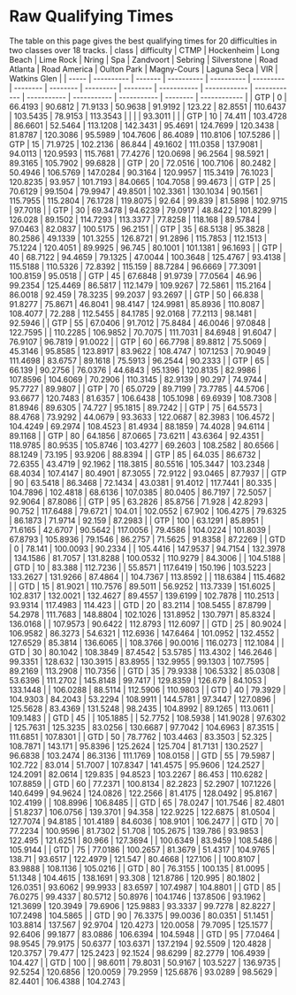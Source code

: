# Raw Qualifying Times
The table on this page gives the best qualifying times for 20 difficulties in two classes over 18 tracks.
| class | difficulty | CTMP    | Hockenheim | Long Beach | Lime Rock | Nring    | Spa      | Zandvoort | Sebring  | Silverstone | Road Atlanta | Road America | Oulton Park | Magny-Cours | Laguna Seca | VIR      | Watkins Glen |
| ----- | ---------- | ------- | ---------- | ---------- | --------- | -------- | -------- | --------- | -------- | ----------- | ------------ | ------------ | ----------- | ----------- | ----------- | -------- | ------------ |
| GTP   | 0          | 66.4193 | 90.6812    | 71.9133    | 50.9638   | 91.9192  | 123.22   | 82.8551   | 110.6437 | 103.5435    | 78.9153      | 113.3543     |             |             |             | 93.3011  |              |
| GTP   | 10         | 74.411  | 103.4728   | 86.6601    | 52.5464   | 113.1208 | 142.3431 | 95.4691   | 124.7699 | 120.3438    | 81.8787      | 120.3086     | 95.5989     | 104.7606    | 86.4089     | 110.8106 | 107.5286     |
| GTP   | 15         | 71.9725 | 102.2136   | 86.844     | 49.1602   | 111.0358 | 137.9081 | 94.0113   | 120.9593 | 115.7681    | 77.4276      | 120.0698     | 96.2564     | 98.5921     | 89.3165     | 105.7902 | 99.6828      |
| GTP   | 20         | 72.0516 | 100.7106   | 80.2482    | 50.4946   | 106.5769 | 147.0284 | 90.3164   | 120.9957 | 115.3419    | 76.1023      | 120.8235     | 93.957      | 101.7193    | 84.0665     | 104.7058 | 99.4673      |
| GTP   | 25         | 70.6129 | 99.1504    | 79.9947    | 49.8501   | 102.3361 | 130.1034 | 90.1561   | 115.7955 | 115.2804    | 76.1728      | 119.8075     | 92.64       | 99.839      | 81.5898     | 102.9715 | 97.7018      |
| GTP   | 30         | 69.3478 | 94.6239    | 79.0917    | 48.8422   | 101.8299 | 126.028  | 89.1502   | 114.7293 | 113.3377    | 77.8258      | 118.168      | 89.5784     | 97.0463     | 82.0837     | 100.5175 | 96.2151      |
| GTP   | 35         | 68.5138 | 95.3828    | 80.2586    | 49.1339   | 101.3255 | 126.8721 | 91.2896   | 115.7853 | 112.1513    | 75.1224      | 120.4051     | 89.9925     | 96.745      | 80.1001     | 101.1381 | 96.1693      |
| GTP   | 40         | 68.7122 | 94.4659    | 79.1325    | 47.0044   | 100.3648 | 125.4767 | 93.4138   | 115.5188 | 110.5326    | 72.8392      | 115.159      | 88.7284     | 96.6669     | 77.3091     | 100.8159 | 95.0518      |
| GTP   | 45         | 67.6848 | 91.9739    | 77.0564    | 46.96     | 99.2354  | 125.4469 | 86.5817   | 112.1479 | 109.9267    | 72.5861      | 115.2164     | 86.0018     | 92.459      | 78.3235     | 99.2037  | 93.2697      |
| GTP   | 50         | 66.838  | 91.8277    | 75.8671    | 46.8041   | 98.4147  | 124.9981 | 85.8936   | 110.8087 | 108.4077    | 72.288       | 112.5455     | 84.1785     | 92.0168     | 77.2113     | 98.1481  | 92.5946      |
| GTP   | 55         | 67.0406 | 91.7012    | 75.8484    | 46.0046   | 97.0848  | 122.7595 |           | 110.2285 | 106.9852    | 70.7075      | 111.7031     | 84.6948     | 91.6047     | 76.9107     | 96.7819  | 91.0022      |
| GTP   | 60         | 66.7798 | 89.8812    | 75.5069    | 45.3146   | 95.8585  | 123.8917 | 83.9622   | 108.4747 | 107.1253    | 70.9049      | 111.4698     | 83.6757     | 89.1618     | 75.5913     | 96.2544  | 90.2333      |
| GTP   | 65         | 66.139  | 90.2756    | 76.0376    | 44.6843   | 95.1396  | 120.8135 | 82.9986   | 107.8596 | 104.6069    | 70.2906      | 110.3145     | 82.9139     | 90.297      | 74.9744     | 95.7727  | 89.9807      |
| GTP   | 70         | 65.0729 | 89.7199    | 73.7785    | 44.5706   | 93.6677  | 120.7483 | 81.6357   | 106.6438 | 105.1098    | 69.6939      | 108.7308     | 81.8946     | 89.6305     | 74.727      | 95.1815  | 89.7242      |
| GTP   | 75         | 64.5573 | 88.4768    | 73.9292    | 44.0679   | 93.3633  | 122.0687 | 82.3983   | 106.4572 | 104.4249    | 69.2974      | 108.4523     | 81.4934     | 88.1859     | 74.4028     | 94.6114  | 89.1168      |
| GTP   | 80         | 64.1856 | 87.0665    | 73.6211    | 43.6364   | 92.4351  | 118.9785 | 80.9535   | 105.8746 | 103.4277    | 69.2603      | 108.2582     | 80.6566     | 88.1249     | 73.195      | 93.9206  | 88.8394      |
| GTP   | 85         | 64.035  | 86.6732    | 72.6355    | 43.4719   | 92.1962  | 118.3815 | 80.5516   | 105.3447 | 103.2348    | 68.4034      | 107.4147     | 80.4901     | 87.3055     | 72.9122     | 93.0465  | 87.7937      |
| GTP   | 90         | 63.5418 | 86.3468    | 72.1434    | 43.0381   | 91.4012  | 117.7441 | 80.335    | 104.7896 | 102.4818    | 68.6136      | 107.0385     | 80.0405     | 86.7197     | 72.5057     | 92.9064  | 87.8086      |
| GTP   | 95         | 63.2826 | 85.8756    | 71.928     | 42.8293   | 90.752   | 117.6488 | 79.6721   | 104.01   | 102.0552    | 67.902       | 106.4275     | 79.6325     | 86.1873     | 71.9714     | 92.159   | 87.2983      |
| GTP   | 100        | 63.1291 | 85.8951    | 71.6165    | 42.6707   | 90.5642  | 117.0056 | 79.4586   | 104.0224 | 101.8039    | 67.8793      | 105.8936     | 79.1546     | 86.2757     | 71.5625     | 91.8358  | 87.2269      |
| GTD   | 0          | 78.141  | 100.0093   | 90.2334    |           | 105.4416 | 147.9537 | 94.7154   | 132.3978 | 134.1586    | 81.7057      | 131.8288     | 100.0532    | 110.9279    | 84.3006     |          | 104.5188     |
| GTD   | 10         | 83.388  | 112.7236   |            | 55.8571   | 117.6419 | 150.196  | 103.5223  | 133.2627 | 131.9266    | 87.4864      |              | 104.7367    | 113.8592    |             | 118.6384 | 115.4682     |
| GTD   | 15         | 81.9021 | 110.7576   | 89.5011    | 56.9252   | 113.7339 | 151.6025 | 102.8317  | 132.0021 | 132.4627    | 89.4557      | 139.6199     | 102.7878    | 110.2513    | 93.9314     | 117.4983 | 114.423      |
| GTD   | 20         | 83.2114 | 108.5455   | 87.8799    | 54.2978   | 111.7683 | 148.8804 | 102.1026  | 131.8952 | 130.7971    | 85.8324      | 136.0168     |             | 107.9573    | 90.6422     | 112.8793 | 112.6097     |
| GTD   | 25         | 80.9024 | 106.9582   | 86.3273    | 54.6321   | 112.6936 | 147.6464 | 101.0952  | 132.4552 | 127.6529    | 85.3814      | 136.6065     |             | 108.3766    | 90.0016     | 116.0273 | 112.1084     |
| GTD   | 30         | 80.1042 | 108.3849   | 87.4542    | 53.5785   | 113.4302 | 146.2646 | 99.3351   | 128.632  | 130.3915    | 83.8955      | 132.9955     | 99.1303     | 107.7595    | 89.2169     | 113.2908 | 110.7356     |
| GTD   | 35         | 79.9338 | 106.5332   | 85.0308    | 53.6396   | 111.2702 | 145.8148 | 99.7417   | 129.8359 | 126.679     | 84.1053      | 133.1448     |             | 106.0288    | 88.5114     | 112.5906 | 110.9803     |
| GTD   | 40         | 79.3929 | 104.9303   | 84.2043    | 53.2294   | 108.9911 | 144.5781 | 97.3447   | 127.0896 | 125.5628    | 83.4369      | 131.5248     | 98.2435     | 104.8992    | 89.1265     | 113.0611 | 109.1483     |
| GTD   | 45         |         | 105.1885   |            | 52.7752   | 108.5938 | 141.9028 | 97.6302   | 125.7631 | 125.3235    | 83.0256      | 130.6687     | 97.7042     | 104.6963    | 87.3515     | 111.6851 | 107.8301     |
| GTD   | 50         | 78.7762 | 103.4463   | 83.3503    | 52.325    | 108.7871 | 143.171  | 95.8396   | 125.2624 | 125.704     | 81.7131      | 130.2527     | 96.6838     | 103.2474    | 86.3136     | 111.1769 | 108.0158     |
| GTD   | 55         | 79.5987 | 102.722    | 83.014     | 51.7007   | 107.8347 | 141.4575 | 95.9606   | 124.2527 | 124.2091    | 82.0614      | 129.835      | 94.8523     | 103.2267    | 86.453      | 110.6282 | 107.8859     |
| GTD   | 60         | 77.2371 | 100.8134   | 82.2823    | 52.2907   | 107.1226 | 140.6499 | 94.9624   | 124.0826 | 122.2566    | 81.4175      | 128.0492     | 95.8167     | 102.4199    |             | 108.8996 | 106.8485     |
| GTD   | 65         | 78.0247 | 101.7546   | 82.4801    | 51.8237   | 106.0756 | 139.3701 | 94.358    | 122.9225 | 122.6875    | 81.0504      | 127.7074     | 94.8185     | 101.4189    | 84.6036     | 108.9101 | 106.2477     |
| GTD   | 70         | 77.2234 | 100.9596   | 81.7302    | 51.708    | 105.2675 | 139.786  | 93.9853   | 122.495  | 121.6251    | 80.966       | 127.3694     |             | 100.6349    | 83.9459     | 108.5486 | 105.9144     |
| GTD   | 75         | 77.0186 | 100.2657   | 81.3679    | 51.4317   | 104.9765 | 138.71   | 93.6517   | 122.4979 | 121.547     | 80.4668      | 127.106      |             | 100.8107    | 83.9888     | 108.1136 | 105.0216     |
| GTD   | 80         | 76.3155 | 100.135    | 81.0095    | 51.1348   | 104.4615 | 138.1691 | 93.308    | 121.8786 | 120.995     | 80.1802      | 126.0351     | 93.6062     | 99.9933     | 83.6597     | 107.4987 | 104.8801     |
| GTD   | 85         | 76.0275 | 99.4337    | 80.5712    | 50.8976   | 104.1746 | 137.8506 | 93.1962   | 121.3699 | 120.3949    | 79.6906      | 125.9883     | 93.3337     | 99.7278     | 82.8227     | 107.2498 | 104.5865     |
| GTD   | 90         | 76.3375 | 99.0036    | 80.0351    | 51.1451   | 103.8814 | 137.567  | 92.9704   | 120.4273 | 120.0058    | 79.7095      | 125.1577     | 92.6406     | 99.1877     | 83.0886     | 106.6394 | 104.5948     |
| GTD   | 95         | 77.0464 | 98.9545    | 79.9175    | 50.6377   | 103.6371 | 137.2194 | 92.5509   | 120.4828 | 120.3757    | 79.477       | 125.2423     | 92.1524     | 98.6299     | 82.2779     | 106.4939 | 104.427      |
| GTD   | 100        |         | 98.6011    | 79.8031    | 50.9167   | 103.5227 | 136.9735 | 92.5254   | 120.6856 | 120.0059    | 79.2959      | 125.6876     | 93.0289     | 98.5629     | 82.4401     | 106.4388 | 104.2743     |
